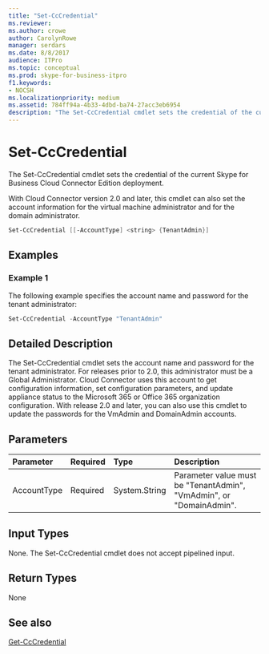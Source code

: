 ```yaml
---
title: "Set-CcCredential"
ms.reviewer: 
ms.author: crowe
author: CarolynRowe
manager: serdars
ms.date: 8/8/2017
audience: ITPro
ms.topic: conceptual
ms.prod: skype-for-business-itpro
f1.keywords:
- NOCSH
ms.localizationpriority: medium
ms.assetid: 784ff94a-4b33-4dbd-ba74-27acc3eb6954
description: "The Set-CcCredential cmdlet sets the credential of the current Skype for Business Cloud Connector Edition deployment."
---
```


# Set-CcCredential
 
The Set-CcCredential cmdlet sets the credential of the current Skype for Business Cloud Connector Edition deployment. 
  
With Cloud Connector version 2.0 and later, this cmdlet can also set the account information for the virtual machine administrator and for the domain administrator.
  
```powershell
Set-CcCredential [[-AccountType] <string> {TenantAdmin}]
```

## Examples
<a name="Examples"> </a>

### Example 1

The following example specifies the account name and password for the tenant administrator:
  
```powershell
Set-CcCredential -AccountType "TenantAdmin"
```

## Detailed Description
<a name="DetailedDescription"> </a>

The Set-CcCredential cmdlet sets the account name and password for the tenant administrator. For releases prior to 2.0, this administrator must be a Global Administrator. Cloud Connector uses this account to get configuration information, set configuration parameters, and update appliance status to the Microsoft 365 or Office 365 organization configuration. With release 2.0 and later, you can also use this cmdlet to update the passwords for the VmAdmin and DomainAdmin accounts.
  
## Parameters
<a name="DetailedDescription"> </a>

|**Parameter**|**Required**|**Type**|**Description**|
|:-----|:-----|:-----|:-----|
| AccountType <br/> | Required <br/> |System.String  <br/> | Parameter value must be "TenantAdmin", "VmAdmin", or "DomainAdmin". <br/> |
   
## Input Types
<a name="InputTypes"> </a>

None. The Set-CcCredential cmdlet does not accept pipelined input.
  
## Return Types
<a name="ReturnTypes"> </a>

None
  
## See also
<a name="ReturnTypes"> </a>

[Get-CcCredential](get-cccredential.md)
  

